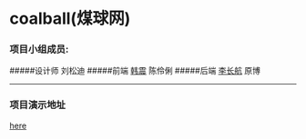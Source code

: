 # coalball(煤球网)

### 项目小组成员:
#####设计师 刘松迪
#####前端 [韩震](http://www.cumter.cn/) 陈伶俐
#####后端 [李长航](http://www.sail.name/) 原博 <br>

************

### 项目演示地址
[here](http://www.sail.name/coalball/index.html)